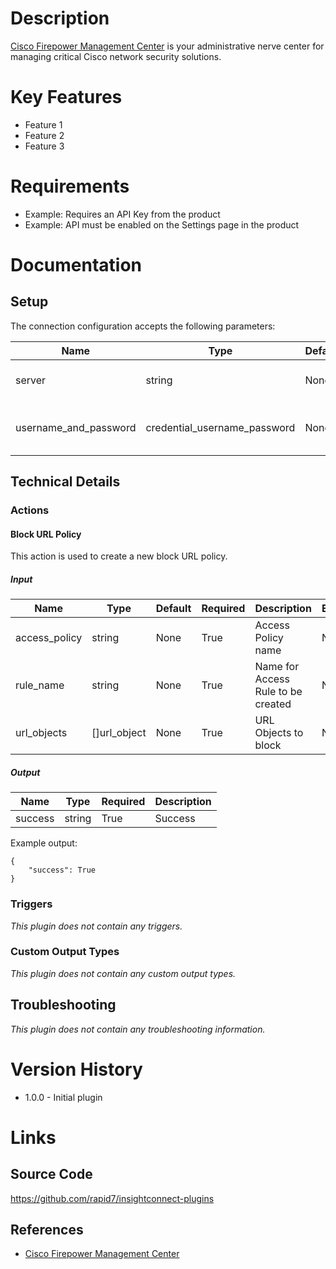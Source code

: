 # Description

[Cisco Firepower Management Center](https://www.cisco.com/c/en/us/products/security/firepower-management-center/index.html) is your administrative nerve center for managing critical Cisco network security solutions.

# Key Features

* Feature 1
* Feature 2
* Feature 3

# Requirements

* Example: Requires an API Key from the product
* Example: API must be enabled on the Settings page in the product

# Documentation

## Setup

The connection configuration accepts the following parameters:

|Name|Type|Default|Required|Description|Enum|
|----|----|-------|--------|-----------|----|
|server|string|None|False|Enter the address for the server|None|
|username_and_password|credential_username_password|None|True|Cisco username and password|None|

## Technical Details

### Actions

#### Block URL Policy

This action is used to create a new block URL policy.

##### Input

|Name|Type|Default|Required|Description|Enum|
|----|----|-------|--------|-----------|----|
|access_policy|string|None|True|Access Policy name|None|
|rule_name|string|None|True|Name for Access Rule to be created|None|
|url_objects|[]url_object|None|True|URL Objects to block|None|

##### Output

|Name|Type|Required|Description|
|----|----|--------|-----------|
|success|string|True|Success|

Example output:

```
{
    "success": True
}   
```

### Triggers

_This plugin does not contain any triggers._

### Custom Output Types

_This plugin does not contain any custom output types._

## Troubleshooting

_This plugin does not contain any troubleshooting information._

# Version History

* 1.0.0 - Initial plugin

# Links

## Source Code

https://github.com/rapid7/insightconnect-plugins

## References

* [Cisco Firepower Management Center](https://www.cisco.com/c/en/us/products/security/firepower-management-center/index.html)

